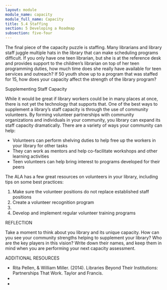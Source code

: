 ```yaml
---
layout: module
module_name: capacity
module_full_name: Capacity
title: 5.4 Staffing
section: 5 Developing a Roadmap
subsection: five-four
---
```


The final piece of the capacity puzzle is staffing. Many librarians and library staff juggle multiple hats in the library that can make scheduling programs difficult. If you only have one teen librarian, but she is at the reference desk and provides support to the children’s librarian on top of her teen programming duties, how much time does she really have available for teen services and outreach? If 50 youth show up to a program that was staffed for 15, how does your capacity affect the strength of the library program? 

 

Supplementing Staff Capacity 

While it would be great if library workers could be in many places at once, there is not yet the technology that supports that. One of the best ways to supplement a library’s staff capacity is through the use of community volunteers. By forming volunteer partnerships with community organizations and individuals in your community, you library can expand its staff capacity dramatically. There are a variety of ways your community can help: 
<ul>
<li>Volunteers can perform shelving duties to help free up the workers in your library for other tasks 
<li>They can work as mentors and help co-facilitate workshops and other learning activities 
<li>Teen volunteers can help bring interest to programs developed for their peers 
</ul>
 

The ALA has a few great resources on volunteers in your library, including tips on some best practices: 
<ol>
<li>Make sure the volunteer positions do not replace established staff positions</li>
<li>Create a volunteer recognition program<li>
<li>Develop and implement regular volunteer training programs</li>
</ol>

<div class="reflection">
  <span class="box-title">REFLECTION</span>
  <p>Take a moment to think about you library and its unique capacity. How can you see your community strengths helping to supplement your library? Who are the key players in this vision? Write down their names, and keep them in mind when you are performing your next capacity assessment. </p></div>
  
<div class="resources">
  <span class="box-title">ADDITIONAL RESOURCES</span>
  <ul>
   <li>Rita Pellen, & William Miller. (2014). Libraries Beyond Their Institutions: Partnerships That Work. Taylor and Francis.</li>
   <li><a href="https://clalliance.org/publications/good-intentions-real-outcomes-equity-design-learning-technologies/"></a></li>
   <li><a href="http://www.techsoupforlibraries.org/blog"></a></li>
 </div>

